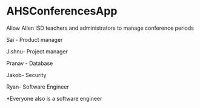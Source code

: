 # AHSConferencesApp
Allow Allen ISD teachers and administrators to manage conference periods

Sai - Product manager

Jishnu- Project manager

Pranav - Database

Jakob- Security

Ryan- Software Engineer

*Everyone also is a software engineer
